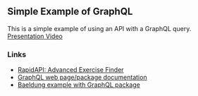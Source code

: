 ## Simple Example of GraphQL
This is a simple example of using an API with a GraphQL query.
[Presentation Video](https://youtu.be/XwDIVXjDnwc)

### Links
- [RapidAPI: Advanced Exercise Finder](https://rapidapi.com/brianliong1999-aAas5mGoYZv/api/advanced-exercise-finder)
- [GraphQL web page/package documentation](https://www.graphql-java.com/documentation/v20/getting-started/)
- [Baeldung example with GraphQL package](https://www.baeldung.com/graphql)
